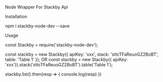 Node Wrapper For Stackby Api

Installation

npm i stackby-node-dev --save

Usage

const Stackby = require('stackby-node-dev');

const stackby = new Stackby({ apiKey: 'xxx', stack: 'sttcTFaReuoGZ2BoBT', table: 'Table 1' });
OR
const stackby = new Stackby({ apiKey: 'xxx'}).stack('sttcTFaReuoGZ2BoBT').table('Table 1');

stackby.list().then(resp => {
  console.log(resp)
})
